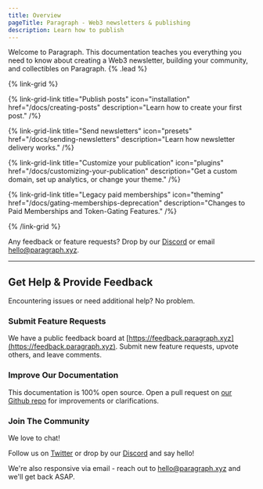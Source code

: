 ```yaml
---
title: Overview
pageTitle: Paragraph - Web3 newsletters & publishing
description: Learn how to publish
---
```


Welcome to Paragraph. This documentation teaches you everything you need to know about creating a Web3 newsletter, building your community, and collectibles on Paragraph. {% .lead %}

{% link-grid %}

{% link-grid-link title="Publish posts" icon="installation" href="/docs/creating-posts" description="Learn how to create your first post." /%}

{% link-grid-link title="Send newsletters" icon="presets" href="/docs/sending-newsletters" description="Learn how newsletter delivery works." /%}

{% link-grid-link title="Customize your publication" icon="plugins" href="/docs/customizing-your-publication" description="Get a custom domain, set up analytics, or change your theme." /%}

{% link-grid-link title="Legacy paid memberships" icon="theming" href="/docs/gating-memberships-deprecation" description="Changes to Paid Memberships and Token-Gating Features." /%}

{% /link-grid %}

Any feedback or feature requests? Drop by our [Discord](https://paragraph.xyz/discord) or email [hello@paragraph.xyz](mailto:hello@paragraph.xyz).

---

## Get Help & Provide Feedback

Encountering issues or need additional help? No problem.

### Submit Feature Requests

We have a public feedback board at [https://feedback.paragraph.xyz](https://feedback.paragraph.xyz). Submit new feature requests, upvote others, and leave comments.

### Improve Our Documentation

This documentation is 100% open source. Open a pull request on [our Github repo](https://github.com/paragraph-xyz/docs) for improvements or clarifications.

### Join The Community

We love to chat!

Follow us on [Twitter](https://twitter.com/paragraph_xyz) or drop by our [Discord](https://paragraph.xyz/discord) and say hello!

We're also responsive via email - reach out to [hello@paragraph.xyz](mailto:hello@paragraph.xyz) and we'll get back ASAP.
